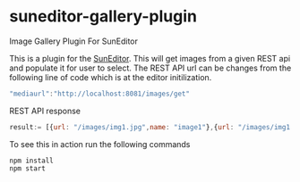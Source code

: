 # suneditor-gallery-plugin
Image Gallery Plugin For SunEditor

This is a plugin for the [SunEditor](https://github.com/JiHong88/SunEditor).
This will get images from a given REST api and populate it for user to select. The REST API url can be changes from the following line of code which is at the editor initilization.

```javascript
"mediaurl":"http://localhost:8081/images/get"
```

REST API response
```javascript
result:= [{url: "/images/img1.jpg",name: "image1"},{url: "/images/img1.jpg",name: "Image2"}]
```
To see this in action run the following commands
```
npm install
npm start
```
